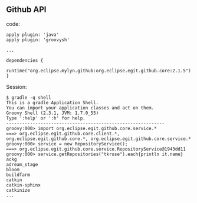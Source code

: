 ## Github API

code:

    apply plugin: 'java'
    apply plugin: 'groovysh'

    ...

    dependencies {
        runtime("org.eclipse.mylyn.github:org.eclipse.egit.github.core:2.1.5")
    }

Session:

    $ gradle -q shell
    This is a gradle Application Shell.
    You can import your application classes and act on them.
    Groovy Shell (2.3.1, JVM: 1.7.0_55)
    Type ':help' or ':h' for help.
    ------------------------------------------------------------
    groovy:000> import org.eclipse.egit.github.core.service.*
    ===> org.eclipse.egit.github.core.client.*, org.eclipse.egit.github.core.*, org.eclipse.egit.github.core.service.*
    groovy:000> service = new RepositoryService();
    ===> org.eclipse.egit.github.core.service.RepositoryService@1943dd11
    groovy:000> service.getRepositories("tkruse").each{println it.name}
    ackg
    adream_stage
    bloom
    buildfarm
    catkin
    catkin-sphinx
    catkinize
    ...


